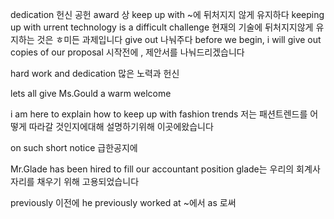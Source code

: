dedication 헌신 공헌
award 상
keep up with ~에 뒤처지지 않게 유지하다
keeping up with urrent technology is a difficult challenge
현재의 기술에 뒤처지지않게 유지하는 것은 ㅎ미든 과제입니다
give out 나눠주다
before we begin, i will give out copies of our proposal
시작전에 , 제안서를 나눠드리겠습니다

hard work and dedication
많은 노력과 헌신

lets all give Ms.Gould a warm welcome

i am here to explain how to keep up with fashion trends
저는 패션트렌드를 어떻게 따라갈 것인지에대해 설명하기위해 이곳에왔습니다

on such short notice
급한공지에

Mr.Glade has been hired to fill our accountant position
glade는 우리의 회계사 자리를 채우기 위해 고용되었습니다

previously 이전에
he previously worked at ~에서 as 로써
